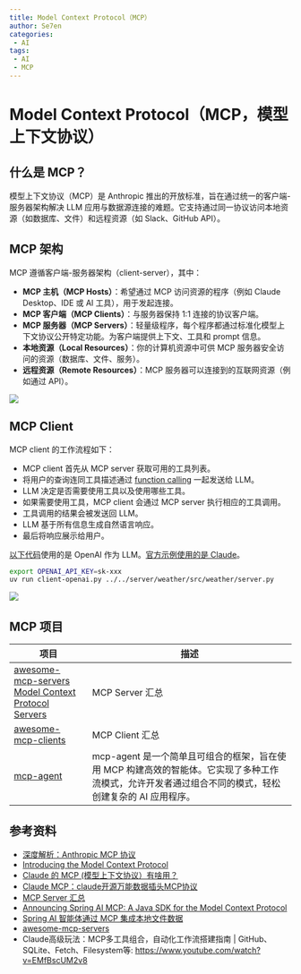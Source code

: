 ```yaml
---
title: Model Context Protocol（MCP）
author: Se7en
categories:
 - AI
tags:
 - AI
 - MCP
---
```


# Model Context Protocol（MCP，模型上下文协议）

## 什么是 MCP？

模型上下文协议（MCP）是 Anthropic 推出的开放标准，旨在通过统一的客户端-服务器架构解决 LLM 应用与数据源连接的难题。它支持通过同一协议访问本地资源（如数据库、文件）和远程资源（如 Slack、GitHub API）。

## MCP 架构

MCP 遵循客户端-服务器架构（client-server），其中：

- **MCP 主机（MCP Hosts）**：希望通过 MCP 访问资源的程序（例如 Claude Desktop、IDE 或 AI 工具），用于发起连接。
- **MCP 客户端（MCP Clients）**：与服务器保持 1:1 连接的协议客户端。
- **MCP 服务器（MCP Servers）**：轻量级程序，每个程序都通过标准化模型上下文协议公开特定功能。为客户端提供上下文、工具和 prompt 信息。
- **本地资源（Local Resources）**：你的计算机资源中可供 MCP 服务器安全访问的资源（数据库、文件、服务）。
- **远程资源（Remote Resources）**：MCP 服务器可以连接到的互联网资源（例如通过 API）。

![](https://chengzw258.oss-cn-beijing.aliyuncs.com/Article/202501021941097.png)

## MCP Client

MCP client 的工作流程如下：

- MCP client 首先从 MCP server 获取可用的工具列表。
- 将用户的查询连同工具描述通过 [function calling](https://platform.openai.com/docs/guides/function-calling) 一起发送给 LLM。
- LLM 决定是否需要使用工具以及使用哪些工具。
- 如果需要使用工具，MCP client 会通过 MCP server 执行相应的工具调用。
- 工具调用的结果会被发送回 LLM。
- LLM 基于所有信息生成自然语言响应。
- 最后将响应展示给用户。

[以下代码]((https://github.com/cr7258/hands-on-lab/tree/main/ai/claude/mcp/client/mcp-client))使用的是 OpenAI 作为 LLM。[官方示例使用的是 Claude](https://modelcontextprotocol.io/quickstart/client)。

```bash
export OPENAI_API_KEY=sk-xxx
uv run client-openai.py ../../server/weather/src/weather/server.py
```

![](https://chengzw258.oss-cn-beijing.aliyuncs.com/Article/202501031826596.png)

## MCP 项目


|  项目   | 描述  |
|  ----  | ----  |
| [awesome-mcp-servers](https://github.com/punkpeye/awesome-mcp-servers)<br>[Model Context Protocol Servers](https://github.com/modelcontextprotocol/servers)  | MCP Server 汇总 |
| [awesome-mcp-clients](https://github.com/punkpeye/awesome-mcp-clients)  | MCP Client 汇总 |
| [mcp-agent](https://github.com/lastmile-ai/mcp-agent) | mcp-agent 是一个简单且可组合的框架，旨在使用 MCP 构建高效的智能体。它实现了多种工作流模式，允许开发者通过组合不同的模式，轻松创建复杂的 AI 应用程序。 |

## 参考资料

- [深度解析：Anthropic MCP 协议](https://mp.weixin.qq.com/s/ASmcjW53HKokdYt1m-xyXA)
- [Introducing the Model Context Protocol](https://www.anthropic.com/news/model-context-protocol)
- [Claude 的 MCP (模型上下文协议）有啥用？](https://sspai.com/post/94360)
- [Claude MCP：claude开源万能数据插头MCP协议](https://www.bilibili.com/video/BV1H5z3YzEii)
- [MCP Server 汇总](https://www.100ai.xyz/mcpservers)
- [Announcing Spring AI MCP: A Java SDK for the Model Context Protocol](https://spring.io/blog/2024/12/11/spring-ai-mcp-announcement)
- [Spring AI 智能体通过 MCP 集成本地文件数据](https://mp.weixin.qq.com/s/Fg59pSdVIGTjDyEC3pAWXQ)
- [awesome-mcp-servers](https://github.com/punkpeye/awesome-mcp-servers)
- Claude高级玩法：MCP多工具组合，自动化工作流搭建指南 | GitHub、SQLite、Fetch、Filesystem等: https://www.youtube.com/watch?v=EMfBscUM2v8